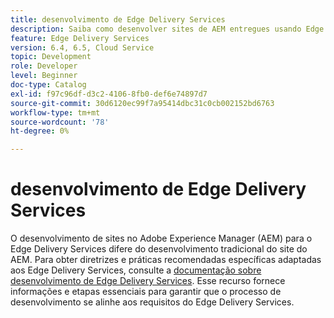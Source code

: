 ```yaml
---
title: desenvolvimento de Edge Delivery Services
description: Saiba como desenvolver sites de AEM entregues usando Edge Delivery Services.
feature: Edge Delivery Services
version: 6.4, 6.5, Cloud Service
topic: Development
role: Developer
level: Beginner
doc-type: Catalog
exl-id: f97c96df-d3c2-4106-8fb0-def6e74897d7
source-git-commit: 30d6120ec99f7a95414dbc31c0cb002152bd6763
workflow-type: tm+mt
source-wordcount: '78'
ht-degree: 0%

---
```


# desenvolvimento de Edge Delivery Services

O desenvolvimento de sites no Adobe Experience Manager (AEM) para o Edge Delivery Services difere do desenvolvimento tradicional do site do AEM. Para obter diretrizes e práticas recomendadas específicas adaptadas aos Edge Delivery Services, consulte a [documentação sobre desenvolvimento de Edge Delivery Services](../edge-delivery-services/developing/prerequisites.md). Esse recurso fornece informações e etapas essenciais para garantir que o processo de desenvolvimento se alinhe aos requisitos do Edge Delivery Services.

